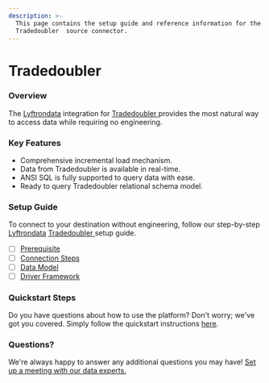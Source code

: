 ```yaml
---
description: >-
  This page contains the setup guide and reference information for the
  Tradedoubler  source connector.
---
```


# Tradedoubler

### Overview

The [Lyftrondata](https://www.lyftrondata.com/) integration for [Tradedoubler ](None/)provides the most natural way to access data while requiring no engineering.

### Key Features

* Comprehensive incremental load mechanism.
* Data from Tradedoubler is available in real-time.
* ANSI SQL is fully supported to query data with ease.
* Ready to query Tradedoubler relational schema model.

### Setup Guide

To connect to your destination without engineering, follow our step-by-step [Lyftrondata](https://www.lyftrondata.com/) [Tradedoubler ](None/)setup guide.

* [ ] [Prerequisite](prerequisite.md)
* [ ] [Connection Steps](connection-steps.md)
* [ ] [Data Model](data-model/erd.md)
* [ ] [Driver Framework](driver-framework/)

### Quickstart Steps

Do you have questions about how to use the platform? Don't worry; we've got you covered. Simply follow the quickstart instructions [here](../../).

### Questions? <a href="#questions" id="questions"></a>

We're always happy to answer any additional questions you may have! [Set up a meeting with our data experts.](https://www.lyftrondata.com/book-a-meeting/)
